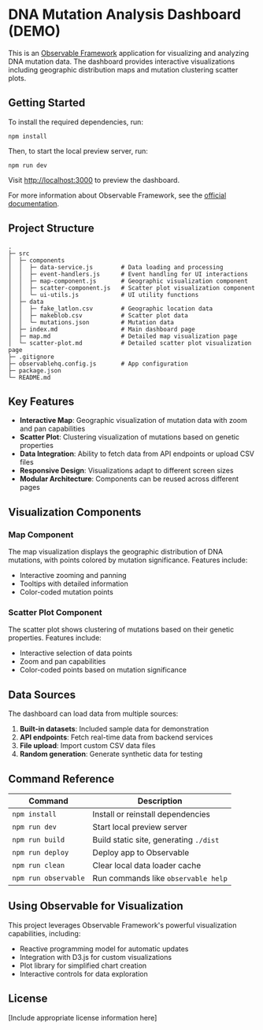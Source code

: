 # DNA Mutation Analysis Dashboard (DEMO)

This is an [Observable Framework](https://observablehq.com/framework/) application for visualizing and analyzing DNA mutation data. The dashboard provides interactive visualizations including geographic distribution maps and mutation clustering scatter plots.

## Getting Started

To install the required dependencies, run:

```
npm install
```

Then, to start the local preview server, run:

```
npm run dev
```

Visit <http://localhost:3000> to preview the dashboard.

For more information about Observable Framework, see the [official documentation](https://observablehq.com/framework/getting-started).

## Project Structure

```
.
├─ src
│  ├─ components
│  │  ├─ data-service.js        # Data loading and processing
│  │  ├─ event-handlers.js      # Event handling for UI interactions
│  │  ├─ map-component.js       # Geographic visualization component
│  │  ├─ scatter-component.js   # Scatter plot visualization component
│  │  └─ ui-utils.js            # UI utility functions
│  ├─ data
│  │  ├─ fake_latlon.csv        # Geographic location data
│  │  ├─ makeblob.csv           # Scatter plot data
│  │  └─ mutations.json         # Mutation data
│  ├─ index.md                  # Main dashboard page
│  ├─ map.md                    # Detailed map visualization page
│  └─ scatter-plot.md           # Detailed scatter plot visualization page
├─ .gitignore
├─ observablehq.config.js       # App configuration
├─ package.json
└─ README.md
```

## Key Features

- **Interactive Map**: Geographic visualization of mutation data with zoom and pan capabilities
- **Scatter Plot**: Clustering visualization of mutations based on genetic properties
- **Data Integration**: Ability to fetch data from API endpoints or upload CSV files
- **Responsive Design**: Visualizations adapt to different screen sizes
- **Modular Architecture**: Components can be reused across different pages

## Visualization Components

### Map Component

The map visualization displays the geographic distribution of DNA mutations, with points colored by mutation significance. Features include:

- Interactive zooming and panning
- Tooltips with detailed information
- Color-coded mutation points

### Scatter Plot Component

The scatter plot shows clustering of mutations based on their genetic properties. Features include:

- Interactive selection of data points
- Zoom and pan capabilities
- Color-coded points based on mutation significance

## Data Sources

The dashboard can load data from multiple sources:

1. **Built-in datasets**: Included sample data for demonstration
2. **API endpoints**: Fetch real-time data from backend services
3. **File upload**: Import custom CSV data files
4. **Random generation**: Generate synthetic data for testing

## Command Reference

| Command | Description |
| ------- | ----------- |
| `npm install` | Install or reinstall dependencies |
| `npm run dev` | Start local preview server |
| `npm run build` | Build static site, generating `./dist` |
| `npm run deploy` | Deploy app to Observable |
| `npm run clean` | Clear local data loader cache |
| `npm run observable` | Run commands like `observable help` |

## Using Observable for Visualization

This project leverages Observable Framework's powerful visualization capabilities, including:

- Reactive programming model for automatic updates
- Integration with D3.js for custom visualizations
- Plot library for simplified chart creation
- Interactive controls for data exploration

## License

[Include appropriate license information here]
